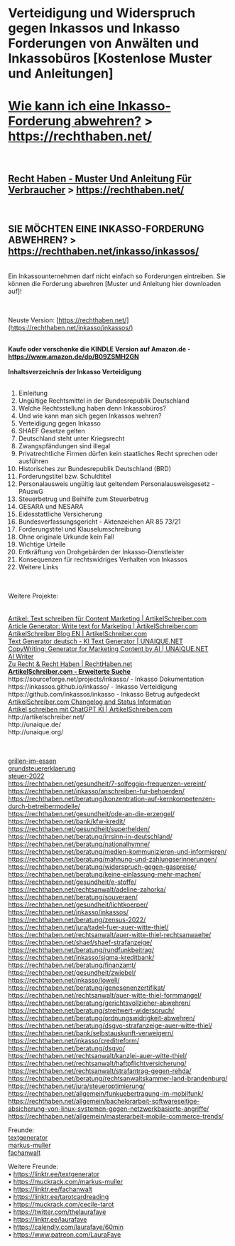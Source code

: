 # Verteidigung und Widerspruch gegen Inkassos und Inkasso Forderungen von Anwälten und Inkassobüros [Kostenlose Muster und Anleitungen]

<strong><h1><a href="https://rechthaben.net/inkasso/inkassos/" title="Wie kann ich eine Inkasso-Forderung abwehren? Mit Mustern und Anleitung auf https://rechthaben.net/">Wie kann ich eine Inkasso-Forderung abwehren?</a> > https://rechthaben.net/</h1></strong><br>

<b><h2><a href="https://rechthaben.net/" title="Recht Haben - Muster Und Anleitung Für Verbraucher auf https://rechthaben.net/">Recht Haben - Muster Und Anleitung Für Verbraucher</a> > https://rechthaben.net/</h2></b><br>

<strong><h2>SIE MÖCHTEN EINE INKASSO-FORDERUNG ABWEHREN? > https://rechthaben.net/inkasso/inkassos/</h2></strong><br>
Ein Inkassounternehmen darf nicht einfach so Forderungen eintreiben. Sie können die Forderung abwehren [Muster und Anleitung hier downloaden auf]!

<br><br>
Neuste Version: [https://rechthaben.net/](https://rechthaben.net/inkasso/inkassos/)
<br><br>

<strong>Kaufe oder verschenke die KINDLE Version auf Amazon.de - https://www.amazon.de/dp/B09ZSMH2GN </strong>
<br><br>
<b>Inhaltsverzeichnis der Inkasso Verteidigung</b><br><br>
<ol>
<li>Einleitung</li>
<li>Ungültige Rechtsmittel in der Bundesrepublik Deutschland</li>
<li>Welche Rechtsstellung haben denn Inkassobüros?</li>
<li>Und wie kann man sich gegen Inkassos wehren?</li>
<li>Verteidigung gegen Inkasso</li>
<li>SHAEF Gesetze gelten</li>
<li>Deutschland steht unter Kriegsrecht</li>
<li>Zwangspfändungen sind illegal</li>
<li>Privatrechtliche Firmen dürfen kein staatliches Recht sprechen oder ausführen</li>
<li>Historisches zur Bundesrepublik Deutschland (BRD)</li>
<li>Forderungstitel bzw. Schuldtitel</li>
<li>Personalausweis ungültig laut geltendem Personalausweisgesetz - PAuswG</li>
<li>Steuerbetrug und Beihilfe zum Steuerbetrug</li>
<li>GESARA und NESARA</li>
<li>Eidesstattliche Versicherung</li>
<li>Bundesverfassungsgericht - Aktenzeichen AR 85 73/21</li>
<li>Forderungstitel und Klauselumschreibung</li>
<li>Ohne originale Urkunde kein Fall</li>
<li>Wichtige Urteile</li>
<li>Entkräftung von Drohgebärden der Inkasso-Dienstleister</li>
<li>Konsequenzen für rechtswidriges Verhalten von Inkassos</li>
<li>Weitere Links</li>
</ol>
<br><br>
Weitere Projekte:<br>
<br><br>
<a href="https://www.artikelschreiber.com/">Artikel: Text schreiben für Content Marketing | ArtikelSchreiber.com</a><br>
<a href="https://www.artikelschreiber.com/en/">Article Generator: Write text for Marketing | ArtikelSchreiber.com</a><br>
<a href="https://www.artikelschreiber.com/texts/">ArtikelSchreiber Blog EN | ArtikelSchreiber.com</a><br>
<a href="https://www.unaique.net/">Text Generator deutsch - KI Text Generator | UNAIQUE.NET</a><br>
<a href="https://www.unaique.net/en/">CopyWriting: Generator for Marketing Content by AI | UNAIQUE.NET</a><br>
<a href="https://www.unaique.com/">AI Writer</a><br>
<a href="https://rechthaben.net/">Zu Recht & Recht Haben | RechtHaben.net</a><br>
<b><a href="https://www.artikelschreiber.com/advanced/de/" target="_self" hreflang="de" title="ArtikelSchreiber.com - Erweiterte Suche">ArtikelSchreiber.com - Erweiterte Suche</a></b><br>
https://sourceforge.net/projects/inkasso/ - Inkasso Dokumentation<br>
https://inkassos.github.io/inkasso/ - Inkasso Verteidigung<br>
https://github.com/inkassos/inkasso - Inkasso Betrug aufgedeckt<br>
<a href="https://www.artikelschreiber.com/status/">ArtikelSchreiber.com Changelog and Status Information</a><br>
<a href="https://www.artikelschreiben.com/">Artikel schreiben mit ChatGPT KI | ArtikelSchreiben.com</a><br>
http://artikelschreiber.net/<br> 
http://unaique.de/<br> 
http://unaique.org/<br>

<br><br>
<a href="https://rechthaben.net/beratung/grillen-im-essen/">grillen-im-essen</a><br>
<a href="https://rechthaben.net/beratung/grundsteuererklaerung/">grundsteuererklaerung</a><br>
<a href="https://rechthaben.net/beratung/steuer-2022/">steuer-2022</a><br>
https://rechthaben.net/gesundheit/7-solfeggio-frequenzen-vereint/<br>
https://rechthaben.net/inkasso/anschreiben-fur-behoerden/<br>
https://rechthaben.net/beratung/konzentration-auf-kernkompetenzen-durch-betreibermodelle/<br>
https://rechthaben.net/gesundheit/ode-an-die-erzengel/<br>
https://rechthaben.net/bank/kfw-kredit/<br>
https://rechthaben.net/gesundheit/superhelden/<br>
https://rechthaben.net/beratung/irrsinn-in-deutschland/<br>
https://rechthaben.net/beratung/nationalhymne/<br>
https://rechthaben.net/beratung/medien-kommunizieren-und-informieren/<br>
https://rechthaben.net/beratung/mahnung-und-zahlungserinnerungen/<br>
https://rechthaben.net/beratung/widerspruch-gegen-gaspreise/<br>
https://rechthaben.net/beratung/keine-einlassung-mehr-machen/<br>
https://rechthaben.net/gesundheit/e-stoffe/<br>
https://rechthaben.net/rechtsanwalt/adeline-zahorka/<br>
https://rechthaben.net/beratung/souveraen/<br>
https://rechthaben.net/gesundheit/lichtkoerper/<br>
https://rechthaben.net/inkasso/inkassos/<br>
https://rechthaben.net/beratung/zensus-2022/<br>
https://rechthaben.net/jura/tadel-fuer-auer-witte-thiel/<br>
https://rechthaben.net/rechtsanwalt/auer-witte-thiel-rechtsanwaelte/<br>
https://rechthaben.net/shaef/shaef-strafanzeige/<br>
https://rechthaben.net/beratung/rundfunkbeitrag/<br>
https://rechthaben.net/inkasso/sigma-kreditbank/<br>
https://rechthaben.net/beratung/finanzamt/<br>
https://rechthaben.net/gesundheit/zwiebel/<br>
https://rechthaben.net/inkasso/lowell/<br>
https://rechthaben.net/beratung/genesenenzertifikat/<br>
https://rechthaben.net/rechtsanwalt/auer-witte-thiel-formmangel/<br>
https://rechthaben.net/beratung/gerichtsvollzieher-abwehren/<br>
https://rechthaben.net/beratung/streitwert-widerspruch/<br>
https://rechthaben.net/beratung/ordnungswidrigkeit-abwehren/<br>
https://rechthaben.net/beratung/dsgvo-strafanzeige-auer-witte-thiel/<br>
https://rechthaben.net/bank/selbstauskunft-verweigern/<br>
https://rechthaben.net/inkasso/creditreform/<br>
https://rechthaben.net/beratung/dsgvo/<br>
https://rechthaben.net/rechtsanwalt/kanzlei-auer-witte-thiel/<br>
https://rechthaben.net/rechtsanwalt/haftpflichtversicherung/<br>
https://rechthaben.net/rechtsanwalt/strafantrag-gegen-rehda/<br>
https://rechthaben.net/beratung/rechtsanwaltskammer-land-brandenburg/<br>
https://rechthaben.net/jura/steueroptimierung/<br>
https://rechthaben.net/allgemein/funkuebertragung-im-mobilfunk/<br>
https://rechthaben.net/allgemein/bachelorarbeit-softwareseitige-absicherung-von-linux-systemen-gegen-netzwerkbasierte-angriffe/<br>
https://rechthaben.net/allgemein/masterarbeit-mobile-commerce-trends/<br>

Freunde:<br>
<a href="https://linktr.ee/textgenerator">textgenerator</a><br>
<a href="https://muckrack.com/markus-muller">markus-muller</a><br>
<a href="https://linktr.ee/fachanwalt">fachanwalt</a><br>

Weitere Freunde:<br>
• https://linktr.ee/textgenerator<br>
• https://muckrack.com/markus-muller<br>
• https://linktr.ee/fachanwalt<br>
• https://linktr.ee/tarotcardreading<br>
• https://muckrack.com/cecile-tarot<br>
• https://twitter.com/thelaurafaye<br>
• https://linktr.ee/laurafaye<br>
• https://calendly.com/laurafaye/60min<br>
• https://www.patreon.com/LauraFaye<br>
<br>

